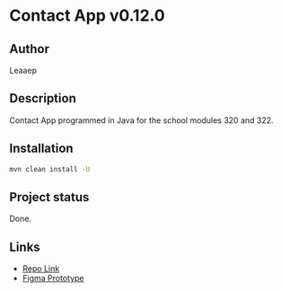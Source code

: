 # Contact App v0.12.0

## Author
Leaaep

## Description
Contact App programmed in Java for the school modules 320 and 322.

## Installation
```bash
mvn clean install -U
```

## Project status
Done.

## Links
* [Repo Link](https://codevogel.ch/mo-2024/contact-app/aepli)
* [Figma Prototype](https://www.figma.com/proto/tQeaXcSZMtEWKLIrxMYla6/School?node-id=90-491&starting-point-node-id=90%3A491&t=pmXb8Dn1o4mGywwF-1)
